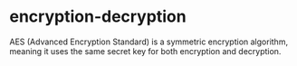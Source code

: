 # encryption-decryption
AES (Advanced Encryption Standard) is a symmetric encryption algorithm, meaning it uses the same secret key for both encryption and decryption.
